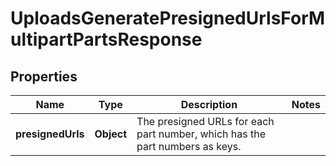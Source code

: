 

# UploadsGeneratePresignedUrlsForMultipartPartsResponse


## Properties

| Name | Type | Description | Notes |
|------------ | ------------- | ------------- | -------------|
|**presignedUrls** | **Object** | The presigned URLs for each part number, which has the part numbers as keys. |  |




